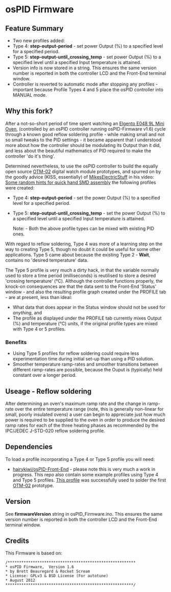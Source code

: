 # osPID Firmware

## Feature Summary
- Two new profiles added:
 - Type 4: **step-output-period** - set power Output (%) to a specified level for a specified period.
 - Type 5: **step-output-until\_crossing\_temp** - set power Output (%) to a specified level until a specified Input temperature is attained.
- Version info is now stored in a string. This ensures the same version number is reported in both the controller LCD and the Front-End terminal window.
- Controller is reverted to automatic mode after stopping any profiles - important because Profile Types 4 and 5 place the osPID controller into MANUAL mode.

## Why this fork?

After a not-so-short period of time spent watching an  [Elgento E048 9L Mini Oven](http://direct.asda.com/Elgento-E048-9L-Mini-Oven/001575061,default,pd.html), (controlled by an osPID controller running osPID-Firmware v1.6) cycle through a known good reflow soldering profile - while making small and not so small tweaks to the PID settings - it became apparent that I understood more about how the controller should be modulating its Output than it did, and less about the beautiful mathematics of PID required to make the controller 'do it's thing'.

 Determined nevertheless, to use the osPID controller to build the equally open source [OTM-02](https://github.com/hairykiwi/OTM-02) digital watch module prototypes, and spurred on by the goodly advice (KISS, essentially) of [MikesElectricStuff](http://www.electricstuff.co.uk/) in his video: [Some random hints for quick hand SMD assembly](http://youtu.be/pdGSFc7VjBE?t=14m) the following profiles were created:

- Type 4: **step-output-period** - set the power Output (%) to a specified level for a specified period.
- Type 5: **step-output-until\_crossing\_temp** - set the power Output (%) to a specified level until a specified Input temperature is attained.
  
  Note: - Both the above profile types can be mixed with existing PID ones.

With regard to reflow soldering, Type 4 was more of a learning step on the way to creating Type 5, though no doubt it could be useful for some other applications. Type 5 came about because the existing Type 2 - **Wait**, contains no 'desired temperature' data.

The Type 5 profile is very much a dirty hack, in that the variable normally used to store a time period (milliseconds) is reutilised to store a desired 'crossing temperature' (°C). Although the controller functions properly, the knock-on consequences are that the data sent to the Front-End 'Status' window - and also the resulting profile graph created under the PROFILE tab - are at present, less than ideal:

- What data that does appear in the Status window should not be used for *anything*, and
- The profile as displayed under the PROFILE tab currently mixes Output (%) and temperature (°C) units, if the original profile types are mixed with Type 4 or 5 profiles.

### Benefits
- Using Type 5 profiles for reflow soldering could require less experimentation time during initial set-up than using a PID solution.
- Smoother temperature ramp-rates and smoother transitions between different ramp-rates are possible, because the Ouput is (typically) held constant over a longer period.

## Useage - Reflow soldering
After determining an oven's maximum ramp rate and the change in ramp-rate over the entire temperature range (note, this is generally non-linear for small, poorly insulated ovens) a user can begin to appreciate just how much power is required to be supplied to the oven in order to produce the desired ramp rates for each of the three heating phases as recommended by the IPC/JEDEC J-STD-020 reflow soldering profile.

## Dependencies
To load a profile incorporating a Type 4 or Type 5 profile you will need:

- [hairykiwi/osPID-Front-End](https://github.com/hairykiwi/osPID-Front-End.git)  - please note this is very much a work in progress. This repo also contain some example profiles using Type 4 and Type 5 profiles. [This profile](https://github.com/hairykiwi/osPID-Front-End/blob/master/osPID_FrontEnd/profiles/RoHS_Elgento024.txt) was successfully used to solder the first [OTM-02](https://github.com/hairykiwi/OTM-02) prototype.

## Version
See **firmwareVersion** string in osPID_Firmware.ino. This ensures the same version number is reported in both the controller LCD and the Front-End terminal window.

## Credits
This Firmware is based on:

    /********************************************************
    * osPID Firmware,  Version 1.6
    * by Brett Beauregard & Rocket Scream
    * License: GPLv3 & BSD License (For autotune)
    * August 2012
    ********************************************************/
